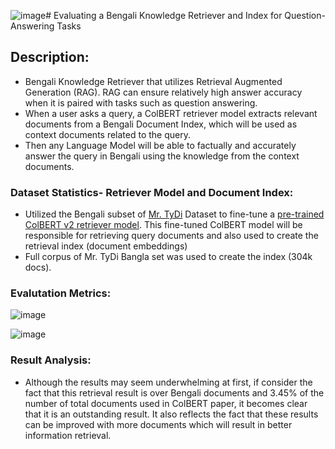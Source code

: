 ![image](https://github.com/user-attachments/assets/1a807445-828b-4cfa-b4fa-d460928b66c6)# Evaluating a Bengali Knowledge Retriever and Index for Question-Answering Tasks

## Description: 

* Bengali Knowledge Retriever that utilizes Retrieval Augmented Generation (RAG). RAG can ensure relatively high answer accuracy when it is paired with tasks such as question answering.
* When a user asks a query, a ColBERT retriever model extracts relevant documents from a Bengali Document Index, which will be used as context documents related to the query. 
* Then any Language Model will be able to factually and accurately answer the query in Bengali using the knowledge from the context documents.

### Dataset Statistics- Retriever Model and Document Index:

* Utilized the Bengali subset of [Mr. TyDi](https://huggingface.co/datasets/castorini/mr-tydi-corpus) Dataset to fine-tune a [pre-trained ColBERT v2 retriever model](https://huggingface.co/colbert-ir/colbertv2.0). 
This fine-tuned ColBERT model will be responsible for retrieving query documents and also used to create the retrieval index (document embeddings)
* Full corpus of Mr. TyDi Bangla set was used to create the index (304k docs). 


### Evalutation Metrics: 

![image](https://github.com/user-attachments/assets/b95d9b25-1edc-4777-abdb-536054429c5a)

![image](https://github.com/user-attachments/assets/438618aa-b8ab-4c29-874e-9d7857f0c8f3)

### Result Analysis:

* Although the results may seem underwhelming at first, if consider the fact that this retrieval result is over Bengali documents and 3.45% of the number of total documents used in ColBERT paper, it becomes clear that it is an outstanding result. 
It also reflects the fact that these results can be improved with more documents which will result in better information retrieval.









